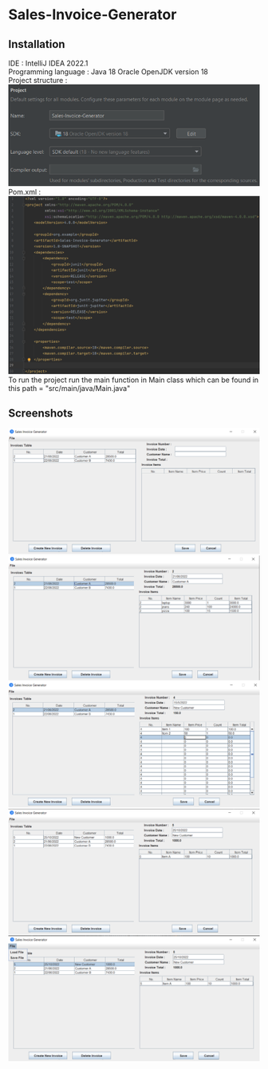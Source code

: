 # Sales-Invoice-Generator

## Installation

IDE : IntelliJ IDEA 2022.1<br>
Programming language : Java 18 Oracle OpenJDK version 18<br>
Project structure :<br>
![Project structure](https://github.com/WaleedAhmedTest/Sales-Invoice-Generator/blob/main/images/project_structure.png)<br>
Pom.xml :<br>
![Pom.xml](https://github.com/WaleedAhmedTest/Sales-Invoice-Generator/blob/main/images/pom.png)
To run the project run the main function in Main class which can be found in this path = "src/main/java/Main.java"<br>

## Screenshots
![Screenshot](https://github.com/WaleedAhmedTest/Sales-Invoice-Generator/blob/main/images/screenshot1.png)
![Screenshot](https://github.com/WaleedAhmedTest/Sales-Invoice-Generator/blob/main/images/screenshot2.png)
![Screenshot](https://github.com/WaleedAhmedTest/Sales-Invoice-Generator/blob/main/images/screenshot3.png)
![Screenshot](https://github.com/WaleedAhmedTest/Sales-Invoice-Generator/blob/main/images/screenshot4.png)
![Screenshot](https://github.com/WaleedAhmedTest/Sales-Invoice-Generator/blob/main/images/screenshot5.png)
